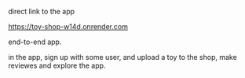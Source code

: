 direct link to the app

https://toy-shop-w14d.onrender.com

end-to-end app.

in the app, sign up with some user, and upload a toy to the shop, make reviewes and explore the app.
